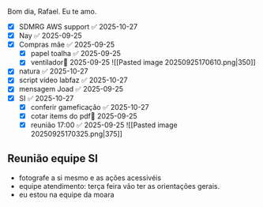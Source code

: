 Bom dia, Rafael. Eu te amo.

- [x] SDMRG AWS support ✅ 2025-10-27
- [x] Nay ✅ 2025-09-25
- [x] Compras mãe ✅ 2025-09-25
	- [x] papel toalha ✅ 2025-09-25
	- [x] ventilador📅 2025-09-25 ![[Pasted image 20250925170610.png|350]]
- [x] natura ✅ 2025-10-27
- [x] script vídeo labfaz ✅ 2025-10-27
- [x] mensagem Joad ✅ 2025-09-25
- [x] SI ✅ 2025-10-27
	- [x] conferir gameficação ✅ 2025-10-27
	- [x] cotar items do pdf📅 2025-09-25 
	- [x] reunião 17:00 ✅ 2025-09-25 ![[Pasted image 20250925170325.png|375]]

## Reunião equipe SI
- fotografe a si mesmo e as ações acessivéis
- equipe atendimento: terça feira vão ter as orientações gerais.
- eu estou na equipe da moara

